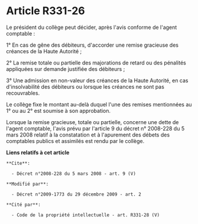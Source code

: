 # Article R331-26

Le président du collège peut décider, après l'avis conforme de l'agent comptable : 

1° En cas de gêne des débiteurs, d'accorder une remise gracieuse des créances de la Haute Autorité ; 

2° La remise totale ou partielle des majorations de retard ou des pénalités appliquées sur demande justifiée des débiteurs ; 

3° Une admission en non-valeur des créances de la Haute Autorité, en cas d'insolvabilité des débiteurs ou lorsque les
créances ne sont pas recouvrables. 

Le collège fixe le montant au-delà duquel l'une des remises mentionnées au 1° ou au 2° est soumise à son approbation. 

Lorsque la remise gracieuse, totale ou partielle, concerne une dette de l'agent comptable, l'avis prévu par l'article 9 du
décret n° 2008-228 du 5 mars 2008 relatif à la constatation et à l'apurement des débets des comptables publics et assimilés
est rendu par le collège.

**Liens relatifs à cet article**

	**Cite**:

	  - Décret n°2008-228 du 5 mars 2008 - art. 9 (V)

	**Modifié par**:

	  - Décret n°2009-1773 du 29 décembre 2009 - art. 2

	**Cité par**:

	  - Code de la propriété intellectuelle - art. R331-28 (V)
